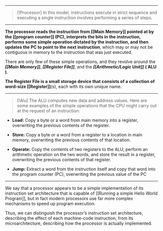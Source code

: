 
---

>[!Processor] 
>In this model, instructions execute in strict sequence and executing a single instruction involves performing a series of steps. 

---

**The processor reads the instruction from [[Main Memory]] pointed at by the [[program counter]] (PC), interprets the bits in the instruction, performs some simple operation dictated by the instruction, and then updates the PC to point to the next instruction**, which may or may not be contiguous in memory to the instruction that was just executed.

There are only few of these simple operations, and they revolve around the ***[[Main Memory]]***, ***[[Register File]]***, and the ***[[Arithmetic/Logic Unit]]*** **( ALU )**.

**The Register File is a small storage device that consists of a collection of word-size 
[[Register]]**(s), each with its own unique name. 

---

>[!Alu] 
>The ALU computes new data and address values. Here are some examples of the simple operations that the CPU might carry out at the request of an instruction:

* **Load:** Copy a byte or a word from main memory into a register, overwriting the previous contents of the register.

* **Store:** Copy a byte or a word from a register to a location in main memory, overwriting the previous contents of that location.

* **Operate:** Copy the contents of two registers to the ALU, perform an arithmetic operation on the two words, and store the result in a register, overwriting the previous contents of that register.

* **Jump:** Extract a word from the instruction itself and copy that word into the program counter (PC), overwriting the previous value of the PC
---

We say that a processor appears to be a simple implementation of its instruction set architecture that is capable of [[Running a simple Hello World Program]], but in fact modern processors use far more complex mechanisms to speed up program execution. 

Thus, we can distinguish the processor’s instruction set architecture, describing the effect of each machine-code instruction, from its microarchitecture, describing how the processor is actually implemented.
